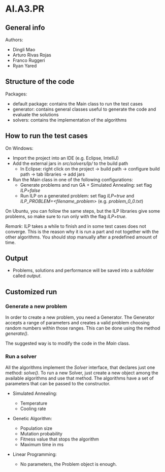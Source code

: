 # AI.A3.PR

## General info
Authors:
* Dingli Mao
* Arturo Rivas Rojas
* Franco Ruggeri
* Ryan Yared

## Structure of the code
Packages:
* default package: contains the Main class to run the test cases
* generator: contains general classes useful to generate the code and evaluate the solutions
* solvers: contains the implementation of the algorithms

## How to run the test cases
On Windows:
* Import the project into an IDE (e.g. Eclipse, IntelliJ)
* Add the external jars in *src/solvers/lp/* to the build path
   + In Eclipse: right click on the project -> build path -> configure build path -> tab libraries -> add jars
* Run the Main class in one of the following configurations:
   + Generate problems and run GA + Simulated Annealing: set flag *ILP=false*
   + Run ILP on a generated problem: set flag *ILP=true* and *ILP_PROBLEM=<filename_problem>* (e.g. *problem_0_0.txt*)

On Ubuntu, you can follow the same steps, but the ILP libraries give some problems, so make sure to run only with the flag *ILP=true*.

*Remark*: ILP takes a while to finish and in some test cases does not converge. This is the reason why it is run a part and not together with the other algorithms. You should stop manually after a predefined amount of time.

## Output
* Problems, solutions and performance will be saved into a subfolder called *output*.

## Customized run

### Generate a new problem
In order to create a new problem, you need a Generator. The Generator accepts a range of parameters and creates a valid problem choosing random numbers within those ranges. This can be done using the method *generate()*.

The suggested way is to modify the code in the *Main* class.

### Run a solver
All the algorithms implement the *Solver* interface, that declares just one method: *solve()*. To run a new Solver, just create a new object among the available algorithms and use that method. The algorithms have a set of parameters that can be passed to the constructor.

 * Simulated Annealing:
   + Temperature
   + Cooling rate
  
 * Genetic Algorithm:
   + Population size
   + Mutation probability
   + Fitness value that stops the algorithm
   + Maximum time in ms
 
 * Linear Programming:
   + No parameters, the Problem object is enough.
   
